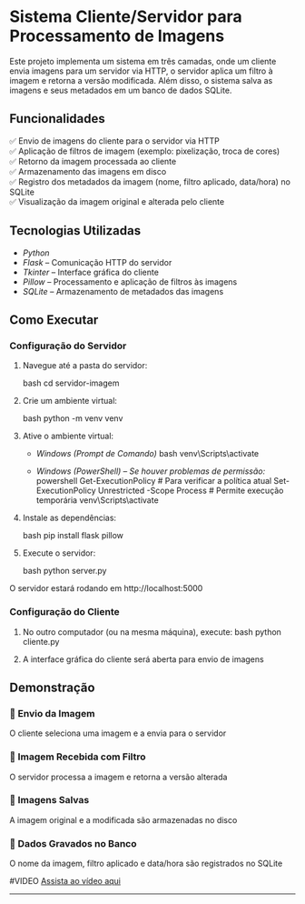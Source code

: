 # Sistema Cliente/Servidor para Processamento de Imagens

Este projeto implementa um sistema em três camadas, onde um cliente envia imagens para um servidor via HTTP, o servidor aplica um filtro à imagem e retorna a versão modificada. Além disso, o sistema salva as imagens e seus metadados em um banco de dados SQLite.

##  Funcionalidades

✅ Envio de imagens do cliente para o servidor via HTTP\
✅ Aplicação de filtros de imagem (exemplo: pixelização, troca de cores)\
✅ Retorno da imagem processada ao cliente\
✅ Armazenamento das imagens em disco\
✅ Registro dos metadados da imagem (nome, filtro aplicado, data/hora) no SQLite\
✅ Visualização da imagem original e alterada pelo cliente

##  Tecnologias Utilizadas

- *Python*
- *Flask* – Comunicação HTTP do servidor
- *Tkinter* – Interface gráfica do cliente
- *Pillow* – Processamento e aplicação de filtros às imagens
- *SQLite* – Armazenamento de metadados das imagens

##  Como Executar

###  Configuração do Servidor

1. Navegue até a pasta do servidor:

   bash
   cd servidor-imagem
   

2. Crie um ambiente virtual:

   bash
   python -m venv venv
   

3. Ative o ambiente virtual:

   - *Windows (Prompt de Comando)*
     bash
     venv\Scripts\activate
     
   - *Windows (PowerShell) – Se houver problemas de permissão:*
     powershell
     Get-ExecutionPolicy  # Para verificar a política atual
     Set-ExecutionPolicy Unrestricted -Scope Process  # Permite execução temporária
     venv\Scripts\activate
     

4. Instale as dependências:

   bash
   pip install flask pillow
   

5. Execute o servidor:

   bash
   python server.py
   

O servidor estará rodando em http://localhost:5000

###  Configuração do Cliente

1. No outro computador (ou na mesma máquina), execute:
   bash
   python cliente.py
   
2. A interface gráfica do cliente será aberta para envio de imagens

##  Demonstração

### 🔹 Envio da Imagem

 O cliente seleciona uma imagem e a envia para o servidor

### 🔹 Imagem Recebida com Filtro

 O servidor processa a imagem e retorna a versão alterada

### 🔹 Imagens Salvas

 A imagem original e a modificada são armazenadas no disco

### 🔹 Dados Gravados no Banco

 O nome da imagem, filtro aplicado e data/hora são registrados no SQLite

#VIDEO
[Assista ao vídeo aqui](https://github.com/raglicia/Trabalho3_Sd/blob/main/demostra%C3%A7%C3%A3o%20trabalho%2003%20sistemas%20distribuidos.mp4)


---
